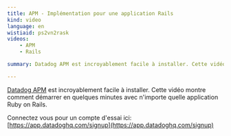 ```yaml
---
title: APM - Implémentation pour une application Rails
kind: video
language: en
wistiaid: ps2vn2rask
videos:
    - APM
    - Rails

summary: Datadog APM est incroyablement facile à installer. Cette vidéo montre comment démarrer en quelques minutes avec n'importe quelle application Ruby on Rails.

---
```

[Datadog APM](/tracing) est incroyablement facile à installer. Cette vidéo montre comment démarrer en quelques minutes avec n'importe quelle application Ruby on Rails.

Connectez vous pour un compte d'essai ici: [https://app.datadoghq.com/signup](https://app.datadoghq.com/signup)